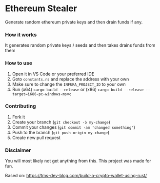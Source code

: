 # Ethereum Stealer
Generate random ethereum private keys and then drain funds if any.

### How it works
It generates random private keys / seeds and then takes drains funds from them

### How to use
1. Open it in VS Code or your preferred IDE
2. Goto `constants.rs` and replace the address with your own
3. Make sure to change the `INFURA_PROJECT_ID` to your own
4. Run (x64) `cargo build --release` or (x86) `cargo build --release --target=i686-pc-windows-msvc`

### Contributing
1. Fork it
2. Create your branch (`git checkout -b my-change`)
3. Commit your changes (`git commit -am 'changed something'`)
4. Push to the branch (`git push origin my-change`)
5. Create new pull request

### Disclaimer
You will most likely not get anything from this. This project was made for fun.

Based on: https://tms-dev-blog.com/build-a-crypto-wallet-using-rust/
